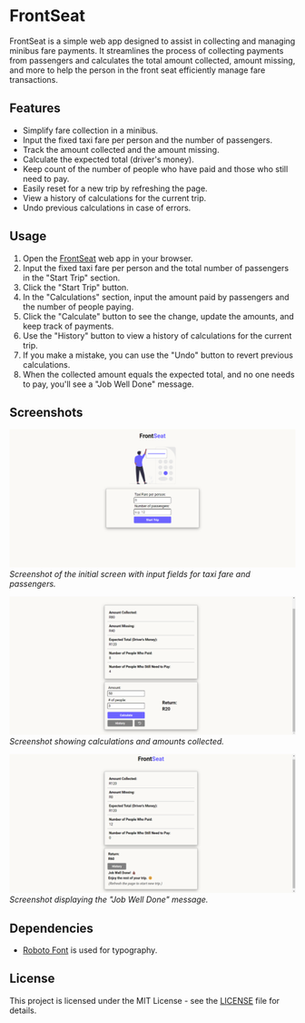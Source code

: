 # FrontSeat

FrontSeat is a simple web app designed to assist in collecting and managing minibus fare payments. It streamlines the process of collecting payments from passengers and calculates the total amount collected, amount missing, and more to help the person in the front seat efficiently manage fare transactions.

## Features

- Simplify fare collection in a minibus.
- Input the fixed taxi fare per person and the number of passengers.
- Track the amount collected and the amount missing.
- Calculate the expected total (driver's money).
- Keep count of the number of people who have paid and those who still need to pay.
- Easily reset for a new trip by refreshing the page.
- View a history of calculations for the current trip.
- Undo previous calculations in case of errors.

## Usage

1. Open the [FrontSeat](https://frontseat.pages.dev) web app in your browser.
2. Input the fixed taxi fare per person and the total number of passengers in the "Start Trip" section.
3. Click the "Start Trip" button.
4. In the "Calculations" section, input the amount paid by passengers and the number of people paying.
5. Click the "Calculate" button to see the change, update the amounts, and keep track of payments.
6. Use the "History" button to view a history of calculations for the current trip.
7. If you make a mistake, you can use the "Undo" button to revert previous calculations.
8. When the collected amount equals the expected total, and no one needs to pay, you'll see a "Job Well Done" message.

## Screenshots

![Screenshot 1](/assets/screenshots/Screenshot1.png)
_Screenshot of the initial screen with input fields for taxi fare and passengers._

![Screenshot 2](/assets/screenshots/Screenshot2.png)
_Screenshot showing calculations and amounts collected._

![Screenshot 3](/assets/screenshots/Screenshot3.png)
_Screenshot displaying the "Job Well Done" message._

## Dependencies

- [Roboto Font](https://fonts.googleapis.com/css2?family=Roboto:wght@400;500;700&display=swap) is used for typography.

## License

This project is licensed under the MIT License - see the [LICENSE](LICENSE) file for details.
